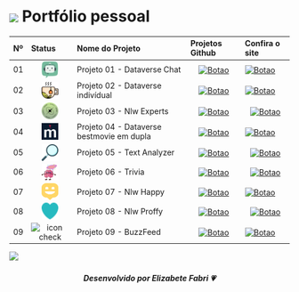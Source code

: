 <h1>
    <a href="https://elizabetefabri.github.io/">
     <img align="center" width="40px" src="https://raw.githubusercontent.com/elizabetefabri/elizabetefabri.github.io/main/src/assets/imgs/avatar.jpeg"></a>
    <span>Portfólio pessoal</span>
</h1>


<table>
  <thead>
    <tr align="left">
      <th>Nº</th>
      <th>Status</th>
      <th>Nome do Projeto</th>
      <th>Projetos Github</th>
      <th>Confira o site</th>
    </tr>
  </thead>
  <tbody align="left">
    <tr>
      <td>01</td>
      <td align="center"><img width="30px" height="30px" align="center" alt="icon check" src="https://raw.githubusercontent.com/elizabetefabri/SAP012-dataverse-chat/main/src/images/favicon-32x32.png"></td>
      <td>Projeto 01 - Dataverse Chat </td>
      <td align="center">
        <a href="https://github.com/elizabetefabri/SAP012-dataverse-chat" target="_blank">
           <img align="center" alt="Botao" src="https://img.shields.io/badge/Ver%20PROJETO-201F25?style=for-the-badge" width="200px">
        </a>
      </td>
      <td>
        <a href="https://dataverse-chat.netlify.app/" target="_blank">
           <img align="center" alt="Botao" src="https://img.shields.io/badge/Ver%20SITE-201F25?style=for-the-badge" width="150px">
        </a>
      </td>
    </tr>
    <tr>
      <td>02</td>
      <td align="center"><img width="30px" height="30px" align="center" alt="icon check" src="https://raw.githubusercontent.com/elizabetefabri/SAP012-dataverse/main/src/images/cup.png"></td>
      <td>Projeto 02 - Dataverse indivídual</td>
      <td align="center">
        <a href="https://github.com/elizabetefabri/SAP012-dataverse" target="_blank">
           <img align="center" alt="Botao" src="https://img.shields.io/badge/Ver%20PROJETO-FD8891?style=for-the-badge" width="200px">
        </a>
      </td>
      <td>
        <a href="https://dataverse-coffee.netlify.app/" target="_blank">
           <img align="center" alt="Botao" src="https://img.shields.io/badge/Ver%20SITE-FD8891?style=for-the-badge" width="150px">
        </a>
      </td>
    </tr>
    <tr>
      <td>03</td>
      <td align="center"><img width="30px" height="30px" align="center" alt="icon check" src="https://raw.githubusercontent.com/elizabetefabri/nlw-expert-notes/main/public/favicon.png"></td>
      <td>Projeto 03 - Nlw Experts </td>
      <td align="center">
        <a href="https://github.com/elizabetefabri/nlw-expert-notes" target="_blank">
           <img align="center" alt="Botao" src="https://img.shields.io/badge/Ver%20PROJETO-201F25?style=for-the-badge" width="200px">
        </a>
      </td>
      <td align="center">
        <a href="https://github.com/elizabetefabri/nlw-expert-notes" target="_blank">
           <img align="center" alt="Botao" src="https://img.shields.io/badge/Ver%20SITE-201F25?style=for-the-badge" width="150px">
        </a>
      </td>
    </tr>
    <tr>
      <td>04</td>
      <td align="center"><img width="30px" height="30px" align="center" alt="icon check" src="https://raw.githubusercontent.com/elizabetefabri/dataverse-bestmovie/main/src/img/favicon.png"></td>
      <td>Projeto 04 - Dataverse bestmovie em dupla </td>
      <td align="center">
        <a href="https://github.com/elizabetefabri/dataverse-bestmovie" target="_blank">
           <img align="center" alt="Botao" src="https://img.shields.io/badge/Ver%20PROJETO-FD8891?style=for-the-badge" width="200px">
        </a>
      </td>
      <td>
        <a href="https://elizabetefabri.github.io/dataverse-bestmovie/" target="_blank">
           <img align="center" alt="Botao" src="https://img.shields.io/badge/Ver%20SITE-FD8891?style=for-the-badge" width="150px">
        </a>
      </td>
    </tr>
    <tr>
      <td>05</td>
      <td align="center"><img width="30px" height="30px" align="center" alt="icon check" src="https://raw.githubusercontent.com/elizabetefabri/SAP012-text-analyzer/main/src/assets/img/lupa.png"></td>
      <td>Projeto 05 - Text Analyzer</td>
      <td align="center">
        <a href="https://github.com/elizabetefabri/SAP012-text-analyzer" target="_blank">
           <img align="center" alt="Botao" src="https://img.shields.io/badge/Ver%20PROJETO-201F25?style=for-the-badge" width="200px">
        </a>
      </td>
      <td align="center">
        <a href="https://elizabetefabri.github.io/SAP012-text-analyzer/" target="_blank">
           <img align="center" alt="Botao" src="https://img.shields.io/badge/Ver%20SITE-201F25?style=for-the-badge" width="150px">
        </a>
      </td>
    </tr>
    <tr>
      <td>06</td>
      <td align="center"><img width="30px" height="30px" align="center" alt="icon check" src="https://raw.githubusercontent.com/elizabetefabri/trivia-laboratoria/main/assets/img/android-chrome-192x192.png"></td>
      <td>Projeto 06 - Trivia</td>
      <td align="center">
        <a href="https://github.com/elizabetefabri/trivia-laboratoria" target="_blank">
           <img align="center" alt="Botao" src="https://img.shields.io/badge/Ver%20PROJETO-FD8891?style=for-the-badge" width="200px">
        </a>
      </td>
      <td align="center">
        <a href="https://trivia-laboratoria-seven.vercel.app/" target="_blank">
           <img align="center" alt="Botao" src="https://img.shields.io/badge/Ver%20SITE-FD8891?style=for-the-badge" width="150px">
        </a>
      </td>
    </tr>
    <tr>
      <td>07</td>
      <td align="center"><img width="30px" height="30px" align="center" alt="icon check" src="https://raw.githubusercontent.com/elizabetefabri/03-nlw-happy/2ff9f057c365f76eaf1488d0c91dfdacbf7cbccc/frontend/src/assets/images/map-marker.svg"></td>
      <td>Projeto 07 - Nlw Happy</td>
      <td align="center">
        <a href="https://github.com/elizabetefabri/03-nlw-happy" target="_blank">
           <img align="center" alt="Botao" src="https://img.shields.io/badge/Ver%20PROJETO-201F25?style=for-the-badge" width="200px">
        </a>
      </td>
      <td>
        <a href="https://03-nlw-happy.netlify.app/" target="_blank">
           <img align="center" alt="Botao" src="https://img.shields.io/badge/Ver%20SITE-201F25?style=for-the-badge" width="150px">
        </a>
      </td>
    </tr>
    <tr>
      <td>08</td>
      <td align="center"><img width="30px" height="30px" align="center" alt="icon check" src="https://raw.githubusercontent.com/elizabetefabri/02-nlw-proffy/ab08e5b56214512e025866dd680453aea73c9955/frontend/src/assets/images/icons/purple-heart.svg"></td>
      <td>Projeto 08 - Nlw Proffy</td>
      <td align="center">
        <a href="https://github.com/elizabetefabri/02-nlw-proffy" target="_blank">
           <img align="center" alt="Botao" src="https://img.shields.io/badge/Ver%20PROJETO-FD8891?style=for-the-badge" width="200px">
        </a>
      </td>
      <td align="center">
        <a href="https://nlw-proffy.vercel.app/" target="_blank">
           <img align="center" alt="Botao" src="https://img.shields.io/badge/Ver%20site-FD8891?style=for-the-badge" width="150px">
        </a>
      </td>
    </tr>
    <tr>
      <td>09</td>
      <td align="center"><img width="30px" height="30px" align="center" alt="icon check" src="https://raw.githubusercontent.com/elizabetefabri/buzzfeed/main/favicon.ico"></td>
      <td>Projeto 09 - BuzzFeed</td>
      <td align="center">
        <a href="https://github.com/elizabetefabri/buzzfeed" target="_blank">
           <img align="center" alt="Botao" src="https://img.shields.io/badge/Ver%20PROJETO-201F25?style=for-the-badge" width="200px">
        </a>
      </td>
      <td>
        <a href="https://buzzfeed-alpha.vercel.app/" target="_blank">
           <img align="center" alt="Botao" src="https://img.shields.io/badge/Ver%20SITE-201F25?style=for-the-badge" width="150px">
        </a>
      </td>
    </tr>
    </tbody>
  <tfoot>
  </tfoot>
</table>

<img src="https://user-images.githubusercontent.com/73097560/115834477-dbab4500-a447-11eb-908a-139a6edaec5c.gif"><br>

<div align="center">

##### Desenvolvido por <span>Elizabete Fabri</span> 💗

</div>
